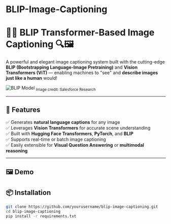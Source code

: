 # BLIP-Image-Captioning

# 🧠✨ BLIP Transformer-Based Image Captioning 🔍🖼️

A powerful and elegant image captioning system built with the cutting-edge **BLIP (Bootstrapping Language-Image Pretraining)** and **Vision Transformers (ViT)** — enabling machines to "see" and **describe images just like a human** would!

![BLIP Model](https://raw.githubusercontent.com/salesforce/BLIP/main/demo/blip_logo.png)
<sub>Image credit: Salesforce Research</sub>

---

## 🚀 Features

✅ Generates **natural language captions** for any image  
✅ Leverages **Vision Transformers** for accurate scene understanding  
✅ Built with **Hugging Face Transformers**, **PyTorch**, and **BLIP**  
✅ Supports real-time or batch image captioning  
✅ Easily extensible for **Visual Question Answering** or **multimodal reasoning**

---

## 🖼️ Demo



## 📦 Installation

```bash
git clone https://github.com/yourusername/blip-image-captioning.git
cd blip-image-captioning
pip install -r requirements.txt

